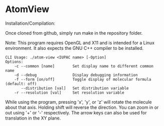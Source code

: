 # AtomView

Installation/Compilation:

Once cloned from github, simply run make in the repository folder.

Note: This program requires OpenGL and X11 and is intended for a Linux environment.  It also expects the GNU C++ compiler to be installed.

    CLI Usage: ./atom-view <IUPAC name> [-Option]
    Options:
        -c --common [name]        Set display name to different common name
        -d --debug                Display debugging information
        -f --form [on/off]        Toggle display of molecular formula (default: off)
           --distribution [val]   Set distribution variable
        -r --resolution [val]     Set resolution variable

While using the program, pressing 'x', 'y', or 'z' will rotate the molecule about that axis.  Holding shift will reverse the direction.  You can zoom in or out using '+' or '-' respectively.  The arrow keys can also be used for translation in the XY plane.
